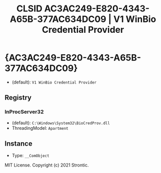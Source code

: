 ﻿---
title: "CLSID AC3AC249-E820-4343-A65B-377AC634DC09 | V1 WinBio Credential Provider"
excerpt: What is COM-Object CLSID AC3AC249-E820-4343-A65B-377AC634DC09?
---

# {AC3AC249-E820-4343-A65B-377AC634DC09}

* (default): `V1 WinBio Credential Provider`

## Registry


### InProcServer32

* (default): `C:\Windows\System32\BioCredProv.dll`
* ThreadingModel: `Apartment`

## Instance

* Type: `__ComObject`

MIT License. Copyright (c) 2021 Strontic.


